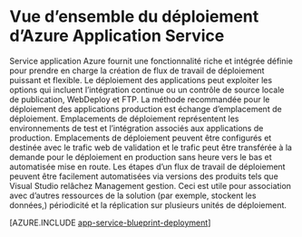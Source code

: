 <properties
    pageTitle="Déploiement des Applications sur Azure Application Service"
    description="Découvrez comment déployer des applications à travail de Service d’application"
    keywords="service d’application de service, azure application, déploiement, de déploiement"
    services="app-service"
    documentationCenter=""
    authors="dariagrigoriu"
    manager="wpickett"
    editor=""/>

<tags
    ms.service="app-service"
    ms.workload="na"
    ms.tgt_pltfrm="na"
    ms.devlang="na"
    ms.topic="article"
    ms.date="02/09/2016"
    ms.author="dariagrigoriu"/>

# <a name="azure-app-service-deployment-overview"></a>Vue d’ensemble du déploiement d’Azure Application Service

Service application Azure fournit une fonctionnalité riche et intégrée définie pour prendre en charge la création de flux de travail de déploiement puissant et flexible. Le déploiement des applications peut exploiter les options qui incluent l’intégration continue ou un contrôle de source locale de publication, WebDeploy et FTP. La méthode recommandée pour le déploiement des applications production est échange d’emplacement de déploiement. Emplacements de déploiement représentent les environnements de test et l’intégration associés aux applications de production. Emplacements de déploiement peuvent être configurés et destinée avec le trafic web de validation et le trafic peut être transférée à la demande pour le déploiement en production sans heure vers le bas et automatisée mise en route. Les étapes d’un flux de travail de déploiement peuvent être facilement automatisées via versions des produits tels que Visual Studio relâchez Management gestion. Ceci est utile pour association avec d’autres ressources de la solution (par exemple, stockent les données,) périodicité et la réplication sur plusieurs unités de déploiement. 

[AZURE.INCLUDE [app-service-blueprint-deployment](../../includes/app-service-blueprint-deployment.md)]
